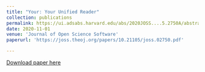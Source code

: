 ```yaml
---
title: "Your: Your Unified Reader"
collection: publications
permalink: https://ui.adsabs.harvard.edu/abs/2020JOSS....5.2750A/abstract
date: 2020-11-01
venue: 'Journal of Open Science Software'
paperurl: 'https://joss.theoj.org/papers/10.21105/joss.02750.pdf'

---
```


[Download paper here](https://joss.theoj.org/papers/10.21105/joss.02750.pdf)
